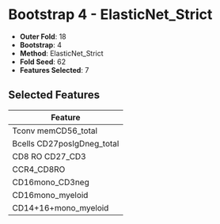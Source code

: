 # Bootstrap 4 - ElasticNet_Strict

- **Outer Fold**: 18
- **Bootstrap**: 4
- **Method**: ElasticNet_Strict
- **Fold Seed**: 62
- **Features Selected**: 7

## Selected Features

| Feature |
|---------|
| Tconv memCD56_total |
| Bcells CD27posIgDneg_total |
| CD8 RO CD27_CD3 |
| CCR4_CD8RO |
| CD16mono_CD3neg |
| CD16mono_myeloid |
| CD14+16+mono_myeloid |
